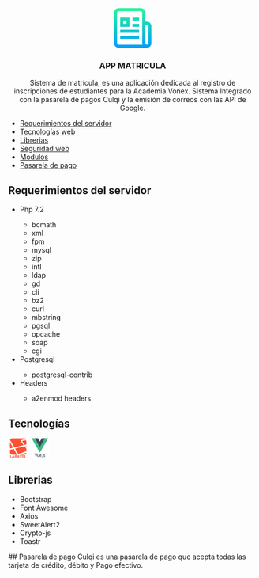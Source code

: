 <div align="center">
<a href="https://matricula.vonex.edu.pe/">
    <img src="logo.png" alt="Logo" width="80" height="80">
  </a>
<h3 align="center">APP MATRICULA</h3>
<p>
Sistema de matrícula, es una aplicación dedicada al registro de inscripciones de estudiantes para la Academia Vonex. Sistema Integrado con la pasarela de pagos Culqi y la emisión de correos con las API de Google.
</p>
</div>

<ul>
    <li><a href="#requerimientos">Requerimientos del servidor</a></li>
    <li><a href="#tecnologia">Tecnologías web</a></li>
    <li><a href="#librerias">Librerias</a></li>
    <li><a href="#seguridad">Seguridad web</a></li>
    <li><a href="#modulos">Modulos</a></li>
    <li><a href="#pasarela">Pasarela de pago</a></li>
  </ul>

## Requerimientos del servidor
<ul>
    <li>Php 7.2</li>
		<ul>
			<li>bcmath</li>
			<li>xml</li>
			<li>fpm</li>
			<li>mysql</li>
			<li>zip</li>
			<li>intl</li>
			<li>ldap</li>
			<li>gd</li>
			<li>cli</li>
			<li>bz2</li>
			<li>curl</li>
			<li>mbstring</li>
			<li>pgsql</li>
			<li>opcache</li>
			<li>soap</li>
			<li>cgi</li>
		</ul>
    <li>Postgresql</li>
		<ul>
			<li>postgresql-contrib</li>
		</ul>
    <li>Headers</li>
		<ul>
			<li>a2enmod headers</li>
		</ul>
  </ul>

## Tecnologías
<img src="https://raw.githubusercontent.com/devicons/devicon/master/icons/laravel/laravel-plain-wordmark.svg" alt="laravel" width="40" height="40"/>

<img src="https://raw.githubusercontent.com/devicons/devicon/master/icons/vuejs/vuejs-original-wordmark.svg" alt="vuejs" width="40" height="40"/>

## Librerias
<ul>
    <li>Bootstrap</li>
	<li>Font Awesome</li>
	<li>Axios</li>
	<li>SweetAlert2</li>
	<li>Crypto-js</li>
	<li>Toastr</li>
  </ul>
## Pasarela de pago
Culqi es una pasarela de pago  que acepta todas las tarjeta de crédito, débito y Pago efectivo.

